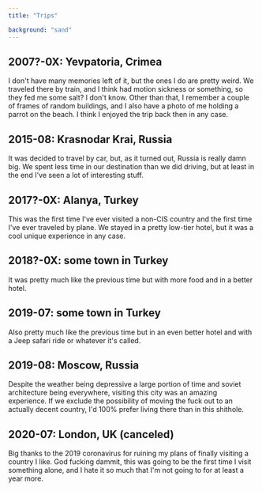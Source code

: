 ```yaml
---
title: "Trips"

background: "sand"
---
```


## 2007?-0X: Yevpatoria, Crimea

I don't have many memories left of it, but the ones I do are pretty
weird. We traveled there by train, and I think had motion sickness or
something, so they fed me some salt? I don't know. Other than that, I
remember a couple of frames of random buildings, and I also have a
photo of me holding a parrot on the beach. I think I enjoyed the trip
back then in any case.

## 2015-08: Krasnodar Krai, Russia

It was decided to travel by car, but, as it turned out, Russia is
really damn big. We spent less time in our destination than we did
driving, but at least in the end I've seen a lot of interesting stuff.

## 2017?-0X: Alanya, Turkey

This was the first time I've ever visited a non-CIS country and the
first time I've ever traveled by plane. We stayed in a pretty low-tier
hotel, but it was a cool unique experience in any case.

## 2018?-0X: some town in Turkey

It was pretty much like the previous time but with more food and in a
better hotel.

## 2019-07: some town in Turkey

Also pretty much like the previous time but in an even better hotel
and with a Jeep safari ride or whatever it's called.

## 2019-08: Moscow, Russia

Despite the weather being depressive a large portion of time and
soviet architecture being everywhere, visiting this city was an
amazing experience. If we exclude the possibility of moving the fuck
out to an actually decent country, I'd 100% prefer living there than
in this shithole.

## 2020-07: London, UK (canceled)

Big thanks to the 2019 coronavirus for ruining my plans of finally
visiting a country I like. God fucking dammit, this was going to be
the first time I visit something alone, and I hate it so much that I'm
not going to for at least a year more.
